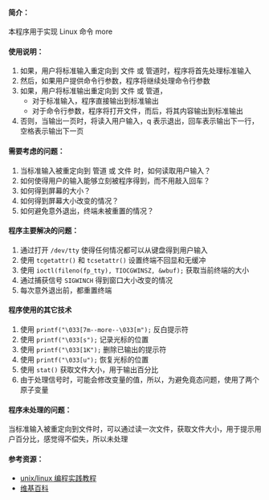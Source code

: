 
#### 简介：
本程序用于实现 Linux 命令 more

#### 使用说明：
1. 如果，用户将标准输入重定向到 文件 或 管道时，程序将首先处理标准输入
2. 然后，如果用户提供命令行参数，程序将继续处理命令行参数
3. 如果，用户将标准输出重定向到 文件 或 管道，
    * 对于标准输入，程序直接输出到标准输出
    * 对于命令行参数，程序将打开文件，而后，将其内容输出到标准输出
4. 否则，当输出一页时，将读入用户输入，q 表示退出，回车表示输出下一行，空格表示输出下一页

#### 需要考虑的问题：
1. 当标准输入被重定向到 管道 或 文件 时，如何读取用户输入？
2. 如何使得用户的输入能够立刻被程序得到，而不用敲入回车？
3. 如何得到屏幕的大小？
4. 如何得到屏幕大小改变的情况？
5. 如何避免意外退出，终端未被重置的情况？

#### 程序主要解决的问题：
1. 通过打开 `/dev/tty` 使得任何情况都可以从键盘得到用户输入
2. 使用 `tcgetattr()` 和 `tcsetattr()` 设置终端不回显和无缓冲
3. 使用 `ioctl(fileno(fp_tty), TIOCGWINSZ, &wbuf);` 获取当前终端的大小
4. 通过捕获信号 `SIGWINCH` 得到窗口大小改变的情况
5. 每次意外退出前，都重置终端

#### 程序使用的其它技术
1. 使用 `printf("\033[7m--more--\033[m");` 反白提示符
2. 使用 `printf("\033[s");` 记录光标的位置
3. 使用 `printf("\033[1K");` 删除已输出的提示符
4. 使用 `printf("\033[u");` 恢复光标的位置
5. 使用 `stat()` 获取文件大小，用于输出百分比
6. 由于处理信号时，可能会修改变量的值，所以，为避免竟态问题，使用了两个原子变量

#### 程序未处理的问题：
当标准输入被重定向到文件时，可以通过读一次文件，获取文件大小，用于提示用户百分比，感觉得不偿失，所以未处理

#### 参考资源：
* [unix/linux 编程实践教程](https://book.douban.com/subject/1219329/)
* [维基百科](https://w.upupming.site/wiki/ANSI%E8%BD%AC%E4%B9%89%E5%BA%8F%E5%88%97)

